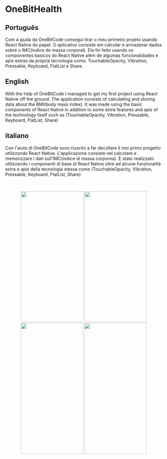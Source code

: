 # OneBitHealth


## Português
Com a ajuda da OneBitCode consegui tirar o meu primeiro projeto usando React Native do papel. O aplicativo consiste em calcular e armazenar dados sobre o IMC(indice de massa corporal).
Ele foi feito usando os componentes basicos do React Native além de algumas funcionalidades e apis extras da própria tecnologia como: TouchableOpacity, Vibration, Pressable, Keyboard, FlatList e Share.  

## English

With the help of OneBitCode I managed to get my first project using React Native off the ground. The application consists of calculating and storing data about the BMI(body mass index).
It was made using the basic components of React Native in addition to some extra features and apis of the technology itself such as (TouchableOpacity, Vibration, Pressable, Keyboard, FlatList, Share)

## italiano

Con l'aiuto di OneBitCode sono riuscito a far decollare il mio primo progetto utilizzando React Native. L'applicazione consiste nel calcolare e memorizzare i dati sull'IMC(indice di massa corporea).
È stato realizzato utilizzando i componenti di base di React Native oltre ad alcune funzionalità extra e apis della tecnologia stessa come (TouchableOpacity, Vibration, Pressable, Keyboard, FlatList, Share)

## 
</br>
<div align='center'>
  <img src='https://user-images.githubusercontent.com/80574001/196028702-ed9ef091-335c-45cc-8a70-8af8c1cb5916.JPG' width='200' height='420'/>
  <img src='https://user-images.githubusercontent.com/80574001/196028811-55952c9d-461f-4770-a932-b59e9ac0a616.JPG' width='200' height='420'/>
  <img src='https://user-images.githubusercontent.com/80574001/196028814-b27eaa24-b656-4951-a07a-1847583e43af.JPG' width='200' height='420'/>
  <img src='https://user-images.githubusercontent.com/80574001/196028815-3cf25cd2-6536-4d54-bf14-47e10f01b6ed.JPG' width='200' height='420'/>
</div>
